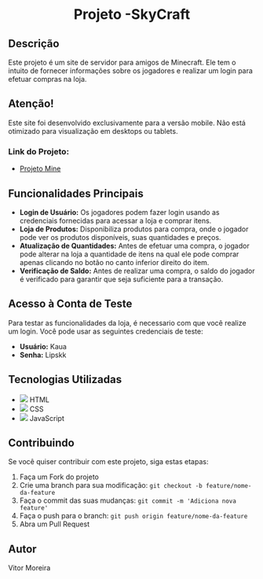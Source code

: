 <h1 align="center">
  Projeto -SkyCraft
</h1>

## Descrição

Este projeto é um site de servidor para amigos de Minecraft. Ele tem o intuito de fornecer informações sobre os jogadores e realizar um login para efetuar compras na loja.

## Atenção!
Este site foi desenvolvido exclusivamente para a versão mobile. Não está otimizado para visualização em desktops ou tablets.

### Link do Projeto:

- [Projeto Mine](https://devitor0.github.io/Projeto-mine/)

## Funcionalidades Principais

- **Login de Usuário:** Os jogadores podem fazer login usando as credenciais fornecidas para acessar a loja e comprar itens.
- **Loja de Produtos:** Disponibiliza produtos para compra, onde o jogador pode ver os produtos disponíveis, suas quantidades e preços.
- **Atualização de Quantidades:** Antes de efetuar uma compra, o jogador pode alterar na loja a quantidade de itens na qual ele pode comprar apenas clicando no botão no canto inferior direito do item.
- **Verificação de Saldo:** Antes de realizar uma compra, o saldo do jogador é verificado para garantir que seja suficiente para a transação.

## Acesso à Conta de Teste
Para testar as funcionalidades da loja, é necessario com que você realize um login. Você pode usar as seguintes credenciais de teste:
- **Usuário:** Kaua
- **Senha:** Lipskk

## Tecnologias Utilizadas
- <img src="https://img.icons8.com/color/48/000000/html-5.png"/> HTML
- <img src="https://img.icons8.com/color/48/000000/css3.png"/> CSS
- <img src="https://img.icons8.com/color/48/000000/javascript.png"/> JavaScript

## Contribuindo

Se você quiser contribuir com este projeto, siga estas etapas:
1. Faça um Fork do projeto
2. Crie uma branch para sua modificação: `git checkout -b feature/nome-da-feature`
3. Faça o commit das suas mudanças: `git commit -m 'Adiciona nova feature'`
4. Faça o push para o branch: `git push origin feature/nome-da-feature`
5. Abra um Pull Request

## Autor

Vitor Moreira
